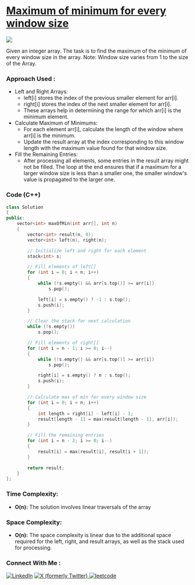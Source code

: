 # [Maximum of minimum for every window size](https://www.geeksforgeeks.org/problems/maximum-of-minimum-for-every-window-size3453/1)

![](https://badgen.net/badge/Level/Hard/red)

Given an integer array. The task is to find the maximum of the minimum of every window size in the array.
Note: Window size varies from 1 to the size of the Array.

### Approach Used :

-   Left and Right Arrays:
    -   left[i] stores the index of the previous smaller element for arr[i].
    -   right[i] stores the index of the next smaller element for arr[i].
    -   These arrays help in determining the range for which arr[i] is the minimum element.
-   Calculate Maximum of Minimums:
    -   For each element arr[i], calculate the length of the window where arr[i] is the minimum.
    -   Update the result array at the index corresponding to this window length with the maximum value found for that window size.
-   Fill the Remaining Entries:
    -   After processing all elements, some entries in the result array might not be filled. The loop at the end ensures that if a maximum for a larger window size is less than a smaller one, the smaller window's value is propagated to the larger one.

### Code (C++)

```cpp
class Solution
{
public:
    vector<int> maxOfMin(int arr[], int n)
    {
        vector<int> result(n, 0);
        vector<int> left(n), right(n);

        // Initialize left and right for each element
        stack<int> s;

        // Fill elements of left[]
        for (int i = 0; i < n; i++)
        {
            while (!s.empty() && arr[s.top()] >= arr[i])
                s.pop();

            left[i] = s.empty() ? -1 : s.top();
            s.push(i);
        }

        // Clear the stack for next calculation
        while (!s.empty())
            s.pop();

        // Fill elements of right[]
        for (int i = n - 1; i >= 0; i--)
        {
            while (!s.empty() && arr[s.top()] >= arr[i])
                s.pop();

            right[i] = s.empty() ? n : s.top();
            s.push(i);
        }

        // Calculate max of min for every window size
        for (int i = 0; i < n; i++)
        {
            int length = right[i] - left[i] - 1;
            result[length - 1] = max(result[length - 1], arr[i]);
        }

        // Fill the remaining entries
        for (int i = n - 2; i >= 0; i--)
        {
            result[i] = max(result[i], result[i + 1]);
        }

        return result;
    }
};

```

### Time Complexity:
- **O(n):** The solution involves linear traversals of the array

### Space Complexity:
- **O(n):** The space complexity is linear due to the additional space required for the left, right, and result arrays, as well as the stack used for processing.


### Connect With Me : 

<a href="https://www.linkedin.com/in/shivam-ray-b4306524a/" target="_blank"><img src="https://img.shields.io/badge/LinkedIn-0077B5?style=for-the-badge&logo=linkedin&logoColor=white" alt="LinkedIn"></a>
<a href="https://x.com/rai_shivam11/" target="_blank"><img src="https://img.shields.io/badge/Twitter-1DA1F2?style=for-the-badge&logo=twitter&logoColor=white" alt="X (formerly Twitter)">
</a>
<a href="https://leetcode.com/u/shrunited0702/" target="_blank"><img src="https://img.shields.io/badge/LeetCode-000000?style=for-the-badge&logo=LeetCode&logoColor=#d16c06" alt="leetcode">
</a>